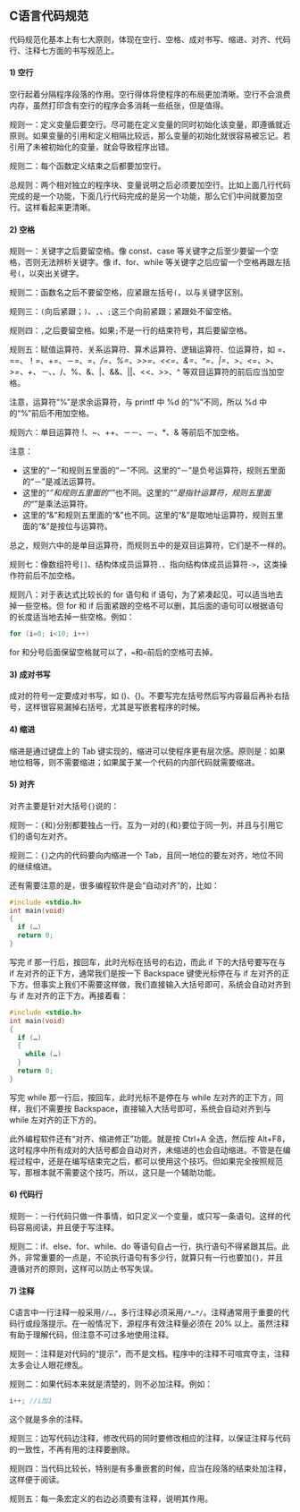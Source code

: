 ## C语言代码规范

代码规范化基本上有七大原则，体现在空行、空格、成对书写、缩进、对齐、代码行、注释七方面的书写规范上。

#### 1) 空行

空行起着分隔程序段落的作用。空行得体将使程序的布局更加清晰。空行不会浪费内存，虽然打印含有空行的程序会多消耗一些纸张，但是值得。

规则一：定义变量后要空行。尽可能在定义变量的同时初始化该变量，即遵循就近原则。如果变量的引用和定义相隔比较远，那么变量的初始化就很容易被忘记。若引用了未被初始化的变量，就会导致程序出错。

规则二：每个函数定义结束之后都要加空行。

总规则：两个相对独立的程序块、变量说明之后必须要加空行。比如上面几行代码完成的是一个功能，下面几行代码完成的是另一个功能，那么它们中间就要加空行。这样看起来更清晰。

#### 2) 空格

规则一：关键字之后要留空格。像 const、case 等关键字之后至少要留一个空格，否则无法辨析关键字。像 if、for、while 等关键字之后应留一个空格再跟左括号`(`，以突出关键字。

规则二：函数名之后不要留空格，应紧跟左括号`(`，以与关键字区别。

规则三：`(`向后紧跟；`)`、`,`、`;`这三个向前紧跟；紧跟处不留空格。

规则四：`,`之后要留空格。如果`;`不是一行的结束符号，其后要留空格。

规则五：赋值运算符、关系运算符、算术运算符、逻辑运算符、位运算符，如 =、==、！=、+=、－=、*=、/=、%=、>>=、<<=、&=、^=、|=、>、<=、>、>=、+、－、*、/、%、&、|、&&、||、<<、>>、^ 等双目运算符的前后应当加空格。

注意，运算符“%”是求余运算符，与 printf 中 %d 的“%”不同，所以 %d 中的“%”前后不用加空格。

规则六：单目运算符 !、~、++、－－、－、*、& 等前后不加空格。

注意：

- 这里的“－”和规则五里面的“－”不同。这里的“－”是负号运算符，规则五里面的“－”是减法运算符。
- 这里的“*”和规则五里面的“*”也不同。这里的“*”是指针运算符，规则五里面的“*”是乘法运算符。
- 这里的“&”和规则五里面的“&”也不同。这里的“&”是取地址运算符，规则五里面的“&”是按位与运算符。


总之，规则六中的是单目运算符，而规则五中的是双目运算符，它们是不一样的。

规则七：像数组符号`[]`、结构体成员运算符`.`、指向结构体成员运算符`->`，这类操作符前后不加空格。

规则八：对于表达式比较长的 for 语句和 if 语句，为了紧凑起见，可以适当地去掉一些空格。但 for 和 if 后面紧跟的空格不可以删，其后面的语句可以根据语句的长度适当地去掉一些空格。例如：

```c
for (i=0; i<10; i++)
```

for 和分号后面保留空格就可以了，`=`和`<`前后的空格可去掉。

#### 3) 成对书写

成对的符号一定要成对书写，如 ()、{}。不要写完左括号然后写内容最后再补右括号，这样很容易漏掉右括号，尤其是写嵌套程序的时候。

#### 4) 缩进

缩进是通过键盘上的 Tab 键实现的，缩进可以使程序更有层次感。原则是：如果地位相等，则不需要缩进；如果属于某一个代码的内部代码就需要缩进。

#### 5) 对齐

对齐主要是针对大括号`{}`说的：

规则一：`{`和`}`分别都要独占一行。互为一对的`{`和`}`要位于同一列，并且与引用它们的语句左对齐。

规则二：`{}`之内的代码要向内缩进一个 Tab，且同一地位的要左对齐，地位不同的继续缩进。

还有需要注意的是，很多编程软件是会“自动对齐”的，比如：

```c
#include <stdio.h>
int main(void)
{
  if (…)
  return 0;
}
```

写完 if 那一行后，按回车，此时光标在括号的右边，而此 if 下的大括号要写在与 if 左对齐的正下方，通常我们是按一下 Backspace 键使光标停在与 if 左对齐的正下方。但事实上我们不需要这样做，我们直接输入大括号即可，系统会自动对齐到与 if 左对齐的正下方。再接着看：

```c
#include <stdio.h>
int main(void)
{
  if (…)
  {
    while (…)
  }
  return 0;
}
```

写完 while 那一行后，按回车，此时光标不是停在与 while 左对齐的正下方，同样，我们不需要按 Backspace，直接输入大括号即可，系统会自动对齐到与 while 左对齐的正下方的。

此外编程软件还有“对齐、缩进修正”功能。就是按 Ctrl+A 全选，然后按 Alt+F8，这时程序中所有成对的大括号都会自动对齐，未缩进的也会自动缩进。不管是在编程过程中，还是在编写结束完之后，都可以使用这个技巧。但如果完全按照规范写，那根本就不需要这个技巧，所以，这只是一个辅助功能。

#### 6) 代码行

规则一：一行代码只做一件事情，如只定义一个变量，或只写一条语句。这样的代码容易阅读，并且便于写注释。

规则二：if、else、for、while、do 等语句自占一行，执行语句不得紧跟其后。此外，非常重要的一点是，不论执行语句有多少行，就算只有一行也要加`{}`，并且遵循对齐的原则，这样可以防止书写失误。

#### 7) 注释

C语言中一行注释一般采用`//…`，多行注释必须采用`/*…*/`。注释通常用于重要的代码行或段落提示。在一般情况下，源程序有效注释量必须在 20% 以上。虽然注释有助于理解代码，但注意不可过多地使用注释。

规则一：注释是对代码的“提示”，而不是文档。程序中的注释不可喧宾夺主，注释太多会让人眼花缭乱。

规则二：如果代码本来就是清楚的，则不必加注释。例如：

```c
i++; //i加1
```

这个就是多余的注释。

规则三：边写代码边注释，修改代码的同时要修改相应的注释，以保证注释与代码的一致性，不再有用的注释要删除。

规则四：当代码比较长，特别是有多重嵌套的时候，应当在段落的结束处加注释，这样便于阅读。

规则五：每一条宏定义的右边必须要有注释，说明其作用。